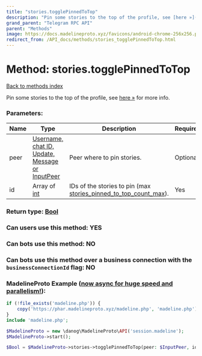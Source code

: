 ```yaml
---
title: "stories.togglePinnedToTop"
description: "Pin some stories to the top of the profile, see [here »](https://core.telegram.org/api/stories#pinned-or-archived-stories) for more info."
grand_parent: "Telegram RPC API"
parent: "Methods"
image: https://docs.madelineproto.xyz/favicons/android-chrome-256x256.png
redirect_from: /API_docs/methods/stories_togglePinnedToTop.html
---
```

# Method: stories.togglePinnedToTop
[Back to methods index](index.html)



Pin some stories to the top of the profile, see [here »](https://core.telegram.org/api/stories#pinned-or-archived-stories) for more info.

### Parameters:

| Name     |    Type       | Description | Required |
|----------|---------------|-------------|----------|
|peer|[Username, chat ID, Update, Message or InputPeer](/API_docs/types/InputPeer.html) | Peer where to pin stories. | Optional|
|id|Array of [int](/API_docs/types/int.html) | IDs of the stories to pin (max [stories\_pinned\_to\_top\_count\_max](https://core.telegram.org/api/config#stories-pinned-to-top-count-max)). | Yes|


### Return type: [Bool](/API_docs/types/Bool.html)

### Can users use this method: **YES**


### Can bots use this method: **NO**


### Can bots use this method over a business connection with the `businessConnectionId` flag: **NO**


### MadelineProto Example ([now async for huge speed and parallelism!](https://docs.madelineproto.xyz/docs/ASYNC.html)):


```php
if (!file_exists('madeline.php')) {
    copy('https://phar.madelineproto.xyz/madeline.php', 'madeline.php');
}
include 'madeline.php';

$MadelineProto = new \danog\MadelineProto\API('session.madeline');
$MadelineProto->start();

$Bool = $MadelineProto->stories->togglePinnedToTop(peer: $InputPeer, id: [$int, $int], );
```

